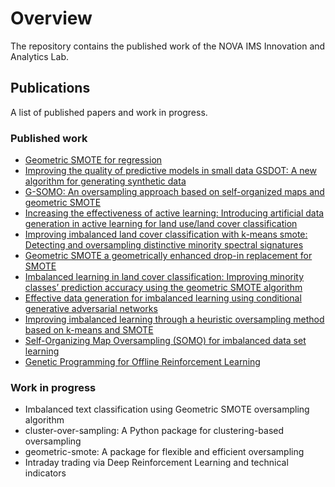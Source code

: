 # Overview

The repository contains the published work of the NOVA IMS Innovation and Analytics Lab.

## Publications

A list of published papers and work in progress.

### Published work

- [Geometric SMOTE for regression](https://www.sciencedirect.com/science/article/abs/pii/S095741742101678X)
- [Improving the quality of predictive models in small data GSDOT: A new algorithm for generating synthetic data](https://journals.plos.org/plosone/article?id=10.1371/journal.pone.0265626)
- [G-SOMO: An oversampling approach based on self-organized maps and geometric SMOTE](https://www.sciencedirect.com/science/article/abs/pii/S095741742100662X)
- [Increasing the effectiveness of active learning: Introducing artificial data generation in active learning for land use/land cover classification](https://www.mdpi.com/2072-4292/13/13/2619)
- [Improving imbalanced land cover classification with k-means smote: Detecting and oversampling distinctive minority spectral signatures](https://www.mdpi.com/2078-2489/12/7/266)
- [Geometric SMOTE a geometrically enhanced drop-in replacement for SMOTE](https://www.sciencedirect.com/science/article/abs/pii/S0020025519305353)
- [Imbalanced learning in land cover classification: Improving minority classes’ prediction accuracy using the geometric SMOTE algorithm](https://www.mdpi.com/2072-4292/11/24/3040)
- [Effective data generation for imbalanced learning using conditional generative adversarial networks](https://www.sciencedirect.com/science/article/abs/pii/S0957417417306346)
- [Improving imbalanced learning through a heuristic oversampling method based on k-means and SMOTE](https://www.sciencedirect.com/science/article/abs/pii/S0020025518304997)
- [Self-Organizing Map Oversampling (SOMO) for imbalanced data set learning](https://www.sciencedirect.com/science/article/abs/pii/S0957417417302324)
- [Genetic Programming for Offline Reinforcement Learning](https://papers.ssrn.com/sol3/papers.cfm?abstract_id=4980054)

### Work in progress

- Imbalanced text classification using Geometric SMOTE oversampling algorithm
- cluster-over-sampling: A Python package for clustering-based oversampling
- geometric-smote: A package for flexible and efficient oversampling
- Intraday trading via Deep Reinforcement Learning and technical indicators
